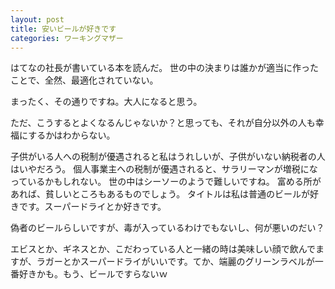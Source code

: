 ```yaml
---
layout: post
title: 安いビールが好きです
categories: ワーキングマザー
---
```


はてなの社長が書いている本を読んだ。
世の中の決まりは誰かが適当に作ったことで、全然、最適化されていない。

まったく、その通りですね。大人になると思う。

ただ、こうするとよくなるんじゃないか？と思っても、それが自分以外の人も幸福にするかはわからない。

子供がいる人への税制が優遇されると私はうれしいが、子供がいない納税者の人はいやだろう。
個人事業主への税制が優遇されると、サラリーマンが増税になっているかもしれない。
世の中はシーソーのようで難しいですね。
富める所があれば、貧しいところもあるものでしょう。
タイトルは私は普通のビールが好きです。スーパードライとか好きです。

偽者のビールらしいですが、毒が入っているわけでもないし、何が悪いのだい？

エビスとか、ギネスとか、こだわっている人と一緒の時は美味しい顔で飲んでますが、ラガーとかスーパードライがいいです。てか、端麗のグリーンラベルが一番好きかも。もう、ビールですらないｗ

